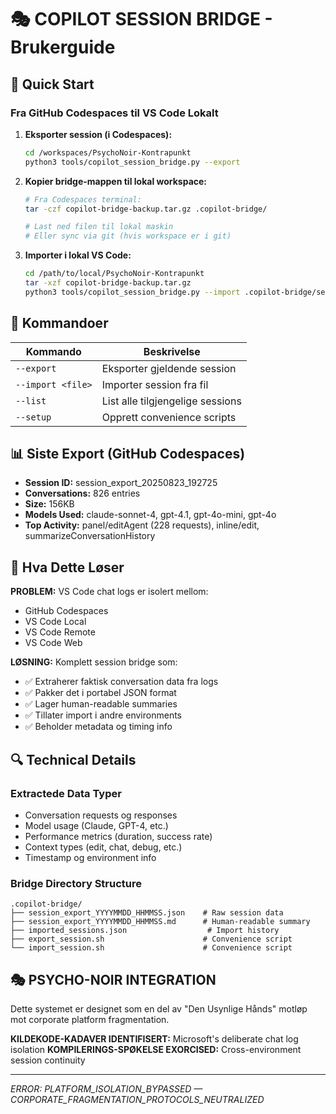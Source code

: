 # 🎭 COPILOT SESSION BRIDGE - Brukerguide

## 🚀 Quick Start

### Fra GitHub Codespaces til VS Code Lokalt

1. **Eksporter session (i Codespaces):**

   ```bash
   cd /workspaces/PsychoNoir-Kontrapunkt
   python3 tools/copilot_session_bridge.py --export
   ```

2. **Kopier bridge-mappen til lokal workspace:**

   ```bash
   # Fra Codespaces terminal:
   tar -czf copilot-bridge-backup.tar.gz .copilot-bridge/
   
   # Last ned filen til lokal maskin
   # Eller sync via git (hvis workspace er i git)
   ```

3. **Importer i lokal VS Code:**

   ```bash
   cd /path/to/local/PsychoNoir-Kontrapunkt
   tar -xzf copilot-bridge-backup.tar.gz
   python3 tools/copilot_session_bridge.py --import .copilot-bridge/session_export_*.json
   ```

## 🔧 Kommandoer

| Kommando | Beskrivelse |
|----------|-------------|
| `--export` | Eksporter gjeldende session |
| `--import <file>` | Importer session fra fil |
| `--list` | List alle tilgjengelige sessions |
| `--setup` | Opprett convenience scripts |

## 📊 Siste Export (GitHub Codespaces)

- **Session ID:** session_export_20250823_192725
- **Conversations:** 826 entries
- **Size:** 156KB
- **Models Used:** claude-sonnet-4, gpt-4.1, gpt-4o-mini, gpt-4o
- **Top Activity:** panel/editAgent (228 requests), inline/edit, summarizeConversationHistory

## 🎯 Hva Dette Løser

**PROBLEM:** VS Code chat logs er isolert mellom:

- GitHub Codespaces
- VS Code Local
- VS Code Remote
- VS Code Web

**LØSNING:** Komplett session bridge som:

- ✅ Extraherer faktisk conversation data fra logs
- ✅ Pakker det i portabel JSON format
- ✅ Lager human-readable summaries
- ✅ Tillater import i andre environments
- ✅ Beholder metadata og timing info

## 🔍 Technical Details

### Extractede Data Typer

- Conversation requests og responses
- Model usage (Claude, GPT-4, etc.)
- Performance metrics (duration, success rate)
- Context types (edit, chat, debug, etc.)
- Timestamp og environment info

### Bridge Directory Structure

```text
.copilot-bridge/
├── session_export_YYYYMMDD_HHMMSS.json    # Raw session data
├── session_export_YYYYMMDD_HHMMSS.md      # Human-readable summary
├── imported_sessions.json                  # Import history
├── export_session.sh                      # Convenience script
└── import_session.sh                      # Convenience script
```

## 🎭 PSYCHO-NOIR INTEGRATION

Dette systemet er designet som en del av "Den Usynlige Hånds" motløp mot corporate platform fragmentation.

**KILDEKODE-KADAVER IDENTIFISERT:** Microsoft's deliberate chat log isolation
**KOMPILERINGS-SPØKELSE EXORCISED:** Cross-environment session continuity

---

*ERROR: PLATFORM_ISOLATION_BYPASSED — CORPORATE_FRAGMENTATION_PROTOCOLS_NEUTRALIZED*
